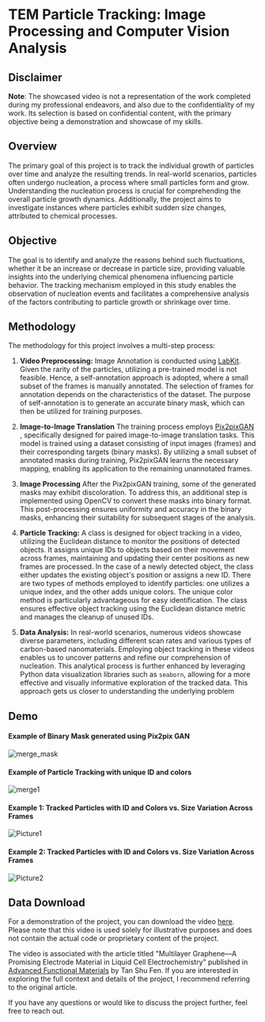 # TEM Particle Tracking: Image Processing and Computer Vision Analysis

## Disclaimer
**Note**: The showcased video is not a representation of the work completed during my professional endeavors, and also due to the confidentiality of my work. Its selection is based on confidential content, with the primary objective being a demonstration and showcase of my skills.
## Overview
The primary goal of this project is to track the individual growth of particles over time and analyze the resulting trends. In real-world scenarios, particles often undergo nucleation, a process where small particles form and grow. Understanding the nucleation process is crucial for comprehending the overall particle growth dynamics. Additionally, the project aims to investigate instances where particles exhibit sudden size changes, attributed to chemical processes. 

## Objective
The goal is to identify and analyze the reasons behind such fluctuations, whether it be an increase or decrease in particle size, providing valuable insights into the underlying chemical phenomena influencing particle behavior. The tracking mechanism employed in this study enables the observation of nucleation events and facilitates a comprehensive analysis of the factors contributing to particle growth or shrinkage over time.

## Methodology
The methodology for this project involves a multi-step process:

1. **Video Preprocessing:**
Image Annotation is conducted using  [LabKit](https://imagej.net/plugins/labkit/). Given the rarity of the particles, utilizing a pre-trained model is not feasible. Hence, a self-annotation approach is adopted, where a small subset of the frames is manually annotated. The selection of frames for annotation depends on the characteristics of the dataset. The purpose of self-annotation is to generate an accurate binary mask, which can then be utilized for training purposes.
     
2. **Image-to-Image Translation**
The training process employs [Pix2pixGAN](https://arxiv.org/abs/1611.07004) , specifically designed for paired image-to-image translation tasks. This model is trained using a dataset consisting of input images (frames) and their corresponding targets (binary masks). By utilizing a small subset of annotated masks during training, Pix2pixGAN learns the necessary mapping, enabling its application to the remaining unannotated frames.

3. **Image Processing**
After the Pix2pixGAN training, some of the generated masks may exhibit discoloration. To address this, an additional step is implemented using OpenCV to convert these masks into binary format. This post-processing ensures uniformity and accuracy in the binary masks, enhancing their suitability for subsequent stages of the analysis.

4. **Particle Tracking:**
A class is designed for object tracking in a video, utilizing the Euclidean distance to monitor the positions of detected objects. It assigns unique IDs to objects based on their movement across frames, maintaining and updating their center positions as new frames are processed. In the case of a newly detected object, the class either updates the existing object's position or assigns a new ID. There are two types of methods employed to identify particles: one utilizes a unique index, and the other adds unique colors. The unique color method is particularly advantageous for easy identification. The class ensures effective object tracking using the Euclidean distance metric and manages the cleanup of unused IDs.

5. **Data Analysis:**
In real-world scenarios, numerous videos showcase diverse parameters, including different scan rates and various types of carbon-based nanomaterials. Employing object tracking in these videos enables us to uncover patterns and refine our comprehension of nucleation. This analytical process is further enhanced by leveraging Python data visualization libraries such as `seaborn`, allowing for a more effective and visually informative exploration of the tracked data. This approach gets us closer to understanding the underlying problem

## Demo
#### Example of Binary Mask generated using Pix2pix GAN

![merge_mask](https://github.com/AsherTeo/TEM-Visionary---Processing-and-Analysis-Tools-for-Electron-Microscopy/assets/78581569/6493b8ff-1a73-447f-ac83-9ef98252b83d)

#### Example of Particle Tracking with unique ID and colors
![merge1](https://github.com/AsherTeo/TEM-Visionary---Processing-and-Analysis-Tools-for-Electron-Microscopy/assets/78581569/6a86bdf8-7c36-4e63-ba6e-006f218e6096)

#### Example 1: Tracked Particles with ID and Colors vs. Size Variation Across Frames

![Picture1](https://github.com/AsherTeo/TEM-Visionary---Processing-and-Analysis-Tools-for-Electron-Microscopy/assets/78581569/9deec9e7-5a15-4677-96f6-ba93eb29bd03) 

#### Example 2: Tracked Particles with ID and Colors vs. Size Variation Across Frames

![Picture2](https://github.com/AsherTeo/TEM-Visionary---Processing-and-Analysis-Tools-for-Electron-Microscopy/assets/78581569/4f81ec4a-3351-44c1-be16-32fce2dd474f)

## Data Download

For a demonstration of the project, you can download the video  [here](https://onlinelibrary.wiley.com/action/downloadSupplement?doi=10.1002%2Fadfm.202104628&file=adfm202104628-sup-0002-VideoS1.avi). Please note that this video is used solely for illustrative purposes and does not contain the actual code or proprietary content of the project.

The video is associated with the article titled "Multilayer Graphene—A Promising Electrode Material in Liquid Cell Electrochemistry" published in [Advanced Functional Materials](https://onlinelibrary.wiley.com/doi/abs/10.1002/adfm.202104628) by Tan Shu Fen. If you are interested in exploring the full context and details of the project, I recommend referring to the original article.  

If you have any questions or would like to discuss the project further, feel free to reach out.

